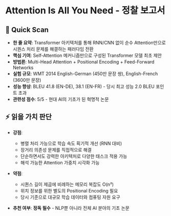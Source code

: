 # Attention Is All You Need - 정찰 보고서

## 🎯 Quick Scan
- **한 줄 요약**: Transformer 아키텍처를 통해 RNN/CNN 없이 순수 Attention만으로 시퀀스 처리 문제를 해결하는 패러다임 전환
- **핵심 기여**: Self-Attention 메커니즘만으로 구성된 Transformer 모델 최초 제안
- **방법론**: Multi-Head Attention + Positional Encoding + Feed-Forward Networks
- **실험 규모**: WMT 2014 English-German (450만 문장 쌍), English-French (3600만 문장)
- **성능 향상**: BLEU 41.8 (EN-DE), 38.1 (EN-FR) - 당시 최고 성능 2.0 BLEU 포인트 초과
- **관련성 점수**: 5/5 - 현대 AI의 기초가 된 혁명적 논문

## ⚡ 읽을 가치 판단
- **강점**: 
  - 병렬 처리 가능으로 학습 속도 획기적 개선 (RNN 대비)
  - 장거리 의존성 문제를 직접적으로 해결
  - 단순하면서도 강력한 아키텍처로 다양한 태스크 적용 가능
  - 해석 가능한 Attention 가중치 시각화 가능

- **약점**: 
  - 시퀀스 길이 제곱에 비례하는 메모리 복잡도 O(n²)
  - 위치 정보를 위한 별도의 Positional Encoding 필요
  - 당시 기준으로 대규모 학습 데이터와 컴퓨팅 자원 요구

- **추천 여부**: **정독 필수** - NLP뿐 아니라 전체 AI 분야의 기초 논문